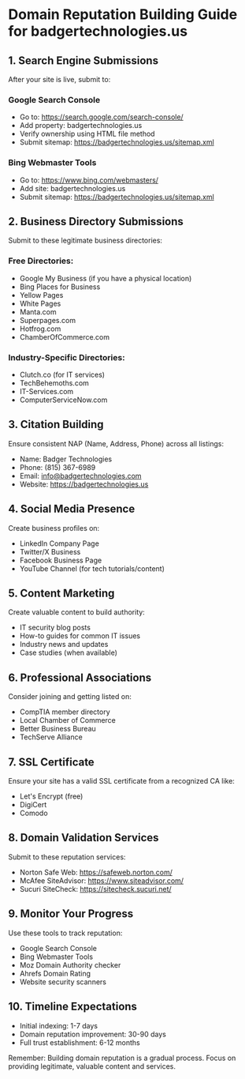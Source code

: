 # Domain Reputation Building Guide for badgertechnologies.us

## 1. Search Engine Submissions
After your site is live, submit to:

### Google Search Console
- Go to: https://search.google.com/search-console/
- Add property: badgertechnologies.us
- Verify ownership using HTML file method
- Submit sitemap: https://badgertechnologies.us/sitemap.xml

### Bing Webmaster Tools  
- Go to: https://www.bing.com/webmasters/
- Add site: badgertechnologies.us
- Submit sitemap: https://badgertechnologies.us/sitemap.xml

## 2. Business Directory Submissions
Submit to these legitimate business directories:

### Free Directories:
- Google My Business (if you have a physical location)
- Bing Places for Business
- Yellow Pages
- White Pages
- Manta.com
- Superpages.com
- Hotfrog.com
- ChamberOfCommerce.com

### Industry-Specific Directories:
- Clutch.co (for IT services)
- TechBehemoths.com
- IT-Services.com
- ComputerServiceNow.com

## 3. Citation Building
Ensure consistent NAP (Name, Address, Phone) across all listings:
- Name: Badger Technologies
- Phone: (815) 367-6989  
- Email: info@badgertechnologies.com
- Website: https://badgertechnologies.us

## 4. Social Media Presence
Create business profiles on:
- LinkedIn Company Page
- Twitter/X Business
- Facebook Business Page
- YouTube Channel (for tech tutorials/content)

## 5. Content Marketing
Create valuable content to build authority:
- IT security blog posts
- How-to guides for common IT issues
- Industry news and updates
- Case studies (when available)

## 6. Professional Associations
Consider joining and getting listed on:
- CompTIA member directory
- Local Chamber of Commerce
- Better Business Bureau
- TechServe Alliance

## 7. SSL Certificate
Ensure your site has a valid SSL certificate from a recognized CA like:
- Let's Encrypt (free)
- DigiCert
- Comodo

## 8. Domain Validation Services
Submit to these reputation services:
- Norton Safe Web: https://safeweb.norton.com/
- McAfee SiteAdvisor: https://www.siteadvisor.com/
- Sucuri SiteCheck: https://sitecheck.sucuri.net/

## 9. Monitor Your Progress
Use these tools to track reputation:
- Google Search Console
- Bing Webmaster Tools  
- Moz Domain Authority checker
- Ahrefs Domain Rating
- Website security scanners

## 10. Timeline Expectations
- Initial indexing: 1-7 days
- Domain reputation improvement: 30-90 days
- Full trust establishment: 6-12 months

Remember: Building domain reputation is a gradual process. Focus on providing legitimate, valuable content and services.
